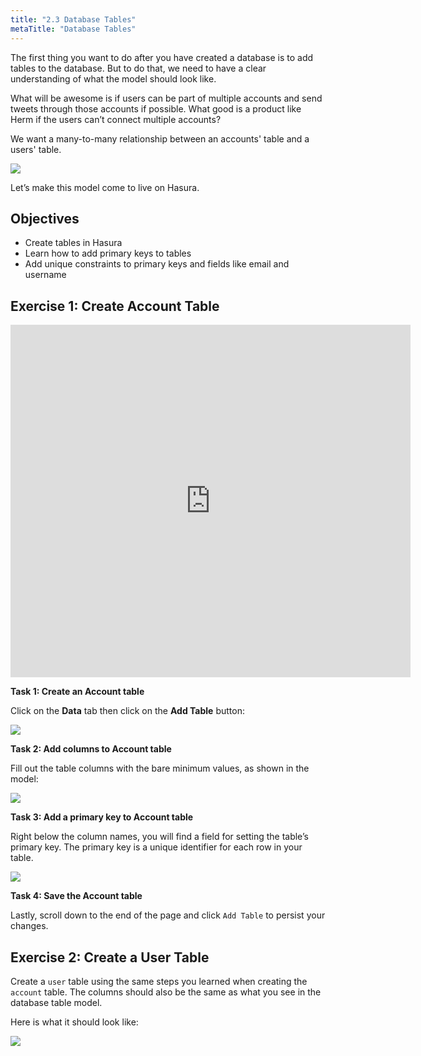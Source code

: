```yaml
---
title: "2.3 Database Tables"
metaTitle: "Database Tables"
---
```


The first thing you want to do after you have created a database is to add tables to the database. But to do that, we need to have a clear understanding of what the model should look like.

What will be awesome is if users can be part of multiple accounts and send tweets through those accounts if possible. What good is a product like Herm if the users can’t connect multiple accounts?

We want a many-to-many relationship between an accounts' table and a users' table.


![](https://paper-attachments.dropbox.com/s_3E94B2190A3BA2162BF331F8D8186E27E1E0F950AC3E66A083E4530ED6CD7B12_1580408137588_hasura-auth-perm-6.png)


Let’s make this model come to live on Hasura.


## Objectives


- Create tables in Hasura
- Learn how to add primary keys to tables
- Add unique constraints to primary keys and fields like email and username



## Exercise 1: Create Account Table

<iframe src="https://player.vimeo.com/video/388485997" width="640" height="564" frameborder="0" allow="autoplay; fullscreen" allowfullscreen></iframe>

**Task 1: Create an Account table**

Click on the **Data** tab then click on the **Add Table** button:



![](https://paper-attachments.dropbox.com/s_3E94B2190A3BA2162BF331F8D8186E27E1E0F950AC3E66A083E4530ED6CD7B12_1580408766675_Screen+Shot+2020-01-30+at+10.18.11+AM.png)


**Task 2: Add columns to Account table**

Fill out the table columns with the bare minimum values, as shown in the model:


![](https://paper-attachments.dropbox.com/s_3E94B2190A3BA2162BF331F8D8186E27E1E0F950AC3E66A083E4530ED6CD7B12_1580473656988_Screen+Shot+2020-01-31+at+4.26.07+AM.png)


**Task 3: Add a primary key to Account table**

Right below the column names, you will find a field for setting the table’s primary key. The primary key is a unique identifier for each row in your table.


![](https://paper-attachments.dropbox.com/s_3E94B2190A3BA2162BF331F8D8186E27E1E0F950AC3E66A083E4530ED6CD7B12_1580473793577_Screen+Shot+2020-01-31+at+4.29.34+AM.png)


**Task 4: Save the Account table**

Lastly, scroll down to the end of the page and click `Add Table` to persist your changes.


## Exercise 2: Create a User Table

Create a `user` table using the same steps you learned when creating the `account` table. The columns should also be the same as what you see in the database table model.

Here is what it should look like:


![](https://paper-attachments.dropbox.com/s_3E94B2190A3BA2162BF331F8D8186E27E1E0F950AC3E66A083E4530ED6CD7B12_1580476781271_Screen+Shot+2020-01-31+at+5.18.51+AM.png)